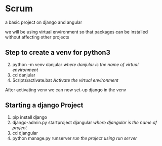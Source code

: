 # Scrum
a basic project  on django and angular 

we will be using virtual environment so that packages can be installed without affecting other projects

## Step to create a venv for python3
2. python -m venv danjular   *where danjular is the name of virtual environment*
3. cd danjular
4. Scripts\activate.bat      *Activate the virtual environment*

After activating venv we can now set-up django in the venv

## Starting a django Project
1. pip install django
2. django-admin.py startproject djangular    *where djangular is the name of project*
3. cd djangular
4. python manage.py runserver  *run the project using run server*
